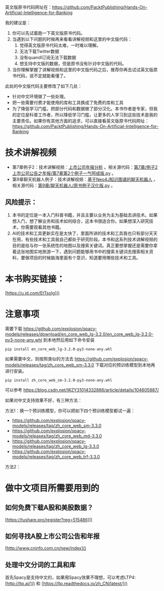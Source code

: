 英文版原书代码网址在：https://github.com/PacktPublishing/Hands-On-Artificial-Intelligence-for-Banking

我的建议是：

1. 你可以先试着跑一下英文版原书代码。
2. 当遇到以下问题的时候再来看看讲解视频和这里的中文版代码：
   1. 觉得英文版原书代码太难，一时难以理解。
   2. 无法下载Twitter数据
   3. 没有quandl订阅无法下载数据
   4. 想支持中文版的数据，但是原书没有针对中文版的代码。
3. 当你理解掌握了讲解视频和这里的中文版代码之后，推荐你再去试试英文版原书代码，说不定就能看懂了。

此处的中文版代码主要修改了如下几处：

- 针对中文环境做了一些处理。
- 把一些需要付费才能使用的库和工具换成了免费的库和工具
- 为了降低学习门槛，把部分代码和数据做了部分汉化。本书作者是专家，但我的定位是科普工作者，所以降低学习门槛，让更多的人学习到这些技术是我的主要责任。如果你有其他方面的追求，可以直接看英文版原书代码网址：https://github.com/PacktPublishing/Hands-On-Artificial-Intelligence-for-Banking

# 技术讲解视频

- 第7章例子2：技术讲解视频：[上市公司年报分析](https://www.bilibili.com/video/BV1vr4y1p7p5?spm_id_from=333.999.0.0) 。相关源代码：[第7章/例子2上市公司公告之年报/第7章第2个例子一气呵成版.py](https://github.com/weiminye/Hands-On-Artificial-Intelligence-for-Banking-Chinese/blob/main/%E7%AC%AC7%E7%AB%A0/%E4%BE%8B%E5%AD%902%E4%B8%8A%E5%B8%82%E5%85%AC%E5%8F%B8%E5%85%AC%E5%91%8A%E4%B9%8B%E5%B9%B4%E6%8A%A5/%E7%AC%AC7%E7%AB%A0%E7%AC%AC2%E4%B8%AA%E4%BE%8B%E5%AD%90%E4%B8%80%E6%B0%94%E5%91%B5%E6%88%90%E7%89%88.py) 。
- 第9章聊天机器人例子：技术讲解视频：[基于Neo4J知识图谱的聊天机器人](https://www.bilibili.com/video/BV13S4y1P7X2?spm_id_from=333.999.0.0) 。相关源代码：[第9章/聊天机器人/原书例子汉化版.py](https://github.com/weiminye/Hands-On-Artificial-Intelligence-for-Banking-Chinese/blob/main/%E7%AC%AC9%E7%AB%A0/%E8%81%8A%E5%A4%A9%E6%9C%BA%E5%99%A8%E4%BA%BA/%E5%8E%9F%E4%B9%A6%E4%BE%8B%E5%AD%90%E6%B1%89%E5%8C%96%E7%89%88.py) 。

## 风险提示：

1. 本书的定位是一本入门科普书籍，并且主要以业务为主为基础去讲技术。如果想入门，想了解业务和技术如何结合，这本书很适合你。如果想深入研究技术，你需要观看其他书籍。
2. AI的技术和工具更新实在是太快了，里面所讲的技术和工具我也只有部分天天在用，有些技术和工具我自己都处于研究阶段。本书和这系列技术讲解视频的目的是给与你一张系统性的地图以及搜索关键词。真正要想掌握还是需要你拿着这张地图实地旅游一下，遇到问题能够用书中的搜索关键词去搜索相关资料，要做项目的时候脑海里面有个意识，知道要用哪些技术和工具。

# 本书购买链接：

[https://u.jd.com/EtTsoIg]()

# 注意事项

需要下载 https://github.com/explosion/spacy-models/releases/download/en_core_web_lg-3.2.0/en_core_web_lg-3.2.0-py3-none-any.whl 到本地然后用如下命令安装

```
pip install en_core_web_lg-3.2.0-py3-none-any.whl
```

如果需要中文，则按照类似的方法去 https://github.com/explosion/spacy-models/releases/tag/zh_core_web_sm-3.3.0 下载对应的预训练模型到本地再进行安装。

```
pip install zh_core_web_sm-3.2.0-py3-none-any.whl
```

可以参考 https://blog.csdn.net/WZY31014332886/article/details/104605887/

如果对中文支持效果不好，有三种方法：

方法1：换一个预训练模型，你可以把如下四个预训练模型都试一遍：

- https://github.com/explosion/spacy-models/releases/tag/zh_core_web_sm-3.3.0
- https://github.com/explosion/spacy-models/releases/tag/zh_core_web_md-3.3.0
- https://github.com/explosion/spacy-models/releases/tag/zh_core_web_lg-3.3.0
- https://github.com/explosion/spacy-models/releases/tag/zh_core_web_trf-3.3.0

方法2：


# 做中文项目所需要用到的

## 如何免费下载A股和美股数据？

[https://tushare.pro/register?reg=515486]()

## 如何寻找A股上市公司公告和年报

[http://www.cninfo.com.cn/new/index]()

## 处理中文分词的工具和库

首先Spacy是支持中文的，如果用Spacy效果不理想，可以考虑LTP4: [http://ltp.ai/]() 和 [https://ltp.readthedocs.io/zh_CN/latest/]()

